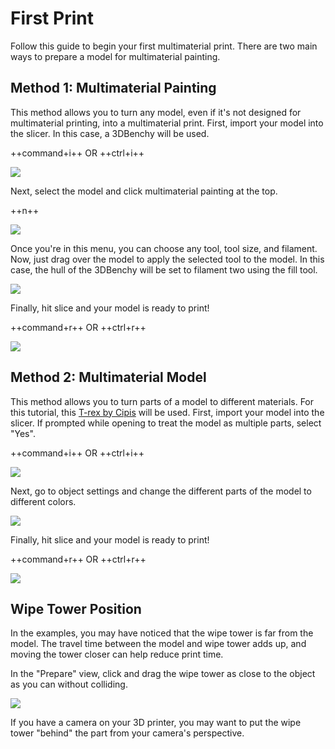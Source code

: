 # First Print

Follow this guide to begin your first multimaterial print. There are two main ways to prepare a model for multimaterial painting. 

## Method 1: Multimaterial Painting

This method allows you to turn any model, even if it's not designed for multimaterial printing, into a multimaterial print. First, import your model into the slicer. In this case, a 3DBenchy will be used.

++command+i++ OR ++ctrl+i++

![](firstprint1.png)

Next, select the model and click multimaterial painting at the top.

++n++

![](firstprint2.png)

Once you're in this menu, you can choose any tool, tool size, and filament. Now, just drag over the model to apply the selected tool to the model. In this case, the hull of the 3DBenchy will be set to filament two using the fill tool.

![](firstprint3.png)

Finally, hit slice and your model is ready to print!

++command+r++ OR ++ctrl+r++

![](firstprint4.png)

## Method 2: Multimaterial Model

This method allows you to turn parts of a model to different materials. For this tutorial, this [T-rex by Cipis](https://www.printables.com/model/5481-t-rex-multi-material) will be used. First, import your model into the slicer. If prompted while opening to treat the model as multiple parts, select "Yes".

++command+i++ OR ++ctrl+i++

![](firstprint5.png)

Next, go to object settings and change the different parts of the model to different colors.

![](firstprint6.png)

Finally, hit slice and your model is ready to print!

++command+r++ OR ++ctrl+r++


![](firstprint7.png)

## Wipe Tower Position

In the examples, you may have noticed that the wipe tower is far from the model. The travel time between the model and wipe tower adds up, and moving the tower closer can help reduce print time.

In the "Prepare" view, click and drag the wipe tower as close to the object as you can without colliding.

![](firstprint8.png)

If you have a camera on your 3D printer, you may want to put the wipe tower "behind" the part from your camera's perspective.